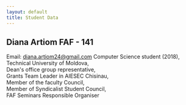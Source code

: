 ```yaml
---
layout: default
title: Student Data
---
```


## Diana Artiom FAF - 141

Email: diana.artiom24@gmail.com
Computer Science student (2018), Technical University of Moldova, <br />
Dean's office group representative,<br />
Grants Team Leader in AIESEC Chisinau,<br />
Member of the faculty Council,<br />
Member of Syndicalist Student Council,<br />
FAF Seminars Responsible Organiser
<img src="https://scontent-frt3-1.xx.fbcdn.net/hphotos-xfa1/v/t1.0-9/10151832_882619958461340_3745657578337735084_n.jpg?oh=dc92021ef155644ae6c3d5613455ad38&oe=569C45CF" alt="">
